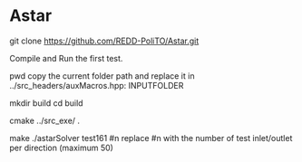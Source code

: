 # Astar

git clone https://github.com/REDD-PoliTO/Astar.git

Compile and Run the first test. 

pwd
copy the current folder path and replace it in
../src_headers/auxMacros.hpp: INPUTFOLDER

mkdir build
cd build

cmake ../src_exe/ .


make
./astarSolver test161 #n
replace #n with the number of test inlet/outlet per direction (maximum 50)
